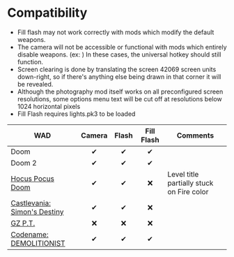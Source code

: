 # Compatibility
- Fill flash may not work correctly with mods which modify the default weapons.
- The camera will not be accessible or functional with mods which entirely disable weapons. (ex: ) In these cases, the universal hotkey should still function.
- Screen clearing is done by translating the screen 42069 screen units down-right, so if there's anything else being drawn in that corner it will be revealed.
- Although the photography mod itself works on all preconfigured screen resolutions, some options menu text will be cut off at resolutions below 1024 horizontal pixels
- Fill Flash requires lights.pk3 to be loaded 

| WAD              | Camera | Flash | Fill Flash | Comments |
|------------------|:------:|:-----:|:----------:|------------|
| Doom             | ✔    | ✔    | ✔         |                                           |
| Doom 2           | ✔    | ✔    | ✔         |                                           |
| [Hocus Pocus Doom](https://www.moddb.com/mods/hocus-pocus-doom) | ✔    | ✔    | ❌         | Level title partially stuck on Fire color | 
| [Castlevania: Simon's Destiny](https://batandy.itch.io/simonsdestiny) | ✔    | ✔    | ❌         | |
| [GZ P.T.](https://batandy.itch.io/gz-pt) | ❌ | ❌ | ❌ | |
| [Codename: DEMOLITIONIST](https://forum.zdoom.org/viewtopic.php?f=43&t=67687) | ✔    | ✔    | ✔         | |